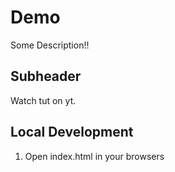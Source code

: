 # Demo

Some Description!!

## Subheader 

Watch tut on yt.

## Local Development

1. Open index.html in your browsers

